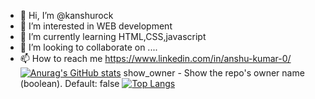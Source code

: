 - 👋 Hi, I’m @kanshurock
- 👀 I’m interested in WEB development
- 🌱 I’m currently learning HTML,CSS,javascript
- 💞️ I’m looking to collaborate on ....
- 📫 How to reach me https://www.linkedin.com/in/anshu-kumar-0/
[![Anurag's GitHub stats](https://github-readme-stats.vercel.app/api?username=anshukumar21)](https://github.com/anuraghazra/github-readme-stats)
show_owner - Show the repo's owner name (boolean). Default: false
[![Top Langs](https://github-readme-stats.vercel.app/api/top-langs/?username=anshukumar21&exclude_repo=github-readme-stats,anuraghazra.github.io)](https://github.com/anuraghazra/github-readme-stats)
<!---
kanshurock/kanshurock is a ✨ special ✨ repository because its `README.md` (this file) appears on your GitHub profile.
You can click the Preview link to take a look at your changes.
--->
